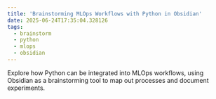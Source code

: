 ```yaml
---
title: 'Brainstorming MLOps Workflows with Python in Obsidian'
date: 2025-06-24T17:35:04.328126
tags:
  - brainstorm
  - python
  - mlops
  - obsidian
---
```


Explore how Python can be integrated into MLOps workflows, using Obsidian as a brainstorming tool to map out processes and document experiments.
